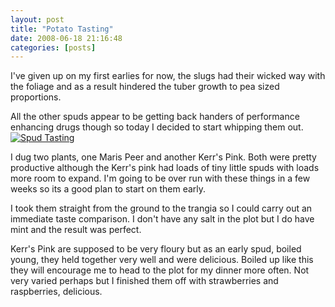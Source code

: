 ```yaml
---
layout: post
title: "Potato Tasting"
date: 2008-06-18 21:16:48
categories: [posts]
---
```


I've given up on my first earlies for now, the slugs had their wicked way with the foliage and as a result hindered the tuber growth to pea sized proportions.

All the other spuds appear to be getting back handers of performance enhancing drugs though so today I decided to start whipping them out.
[![Spud Tasting](http://farm4.static.flickr.com/3031/2590785014_b7f747c8a8_m.jpg)](http://www.flickr.com/photos/warriorwomen/2590785014/)

I dug two plants, one Maris Peer and another Kerr's Pink. Both were pretty productive although the Kerr's pink had loads of tiny little spuds with loads more room to expand. I'm going to be over run with these things in a few weeks so its a good plan to start on them early.

I took them straight from the ground to the trangia so I could carry out an immediate taste comparison. I don't have any salt in the plot but I do have mint and the result was perfect.

Kerr's Pink are supposed to be very floury but as an early spud, boiled young, they held together very well and were delicious. Boiled up like this they will encourage me to head to the plot for my dinner more often. Not very varied perhaps but I finished them off with strawberries and raspberries, delicious.
